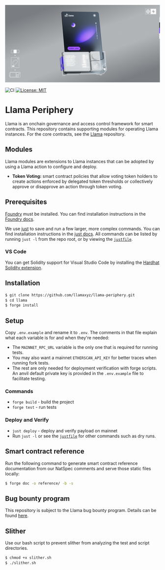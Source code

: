 ![Llama](.github/assets/llama-banner.png)

![CI](https://github.com/llamaxyz/llama-periphery/actions/workflows/ci.yml/badge.svg)
[![License: MIT](https://img.shields.io/badge/License-MIT-yellow.svg)](https://opensource.org/licenses/MIT)

# Llama Periphery

Llama is an onchain governance and access control framework for smart contracts.
This repository contains supporting modules for operating Llama instances.
For the core contracts, see the [Llama](https://github.com/llamaxyz/llama)
repository.

## Modules

Llama modules are extensions to Llama instances that can be adopted by using a Llama action to configure and deploy.

- **Token Voting:** smart contract policies that allow voting token holders to create actions enforced by delegated token thresholds or collectively approve or disapprove an action through token voting.

## Prerequisites

[Foundry](https://github.com/foundry-rs/foundry) must be installed.
You can find installation instructions in the [Foundry docs](https://book.getfoundry.sh/getting-started/installation).

We use [just](https://github.com/casey/just) to save and run a few larger, more complex commands.
You can find installation instructions in the [just docs](https://just.systems/man/en/).
All commands can be listed by running `just -l` from the repo root, or by viewing the [`justfile`](https://github.com/llamaxyz/llama/blob/main/justfile).

### VS Code

You can get Solidity support for Visual Studio Code by installing the [Hardhat Solidity extension](https://github.com/NomicFoundation/hardhat-vscode).

## Installation

```sh
$ git clone https://github.com/llamaxyz/llama-periphery.git
$ cd llama
$ forge install
```

## Setup

Copy `.env.example` and rename it to `.env`.
The comments in that file explain what each variable is for and when they're needed:

- The `MAINNET_RPC_URL` variable is the only one that is required for running tests.
- You may also want a mainnet `ETHERSCAN_API_KEY` for better traces when running fork tests.
- The rest are only needed for deployment verification with forge scripts. An anvil default private key is provided in the `.env.example` file to facilitate testing.

### Commands

- `forge build` - build the project
- `forge test` - run tests

### Deploy and Verify

- `just deploy` - deploy and verify payload on mainnet
- Run `just -l` or see the [`justfile`](https://github.com/llamaxyz/llama/blob/main/justfile) for other commands such as dry runs.

## Smart contract reference

Run the following command to generate smart contract reference documentation from our NatSpec comments and serve those static files locally:

```sh
$ forge doc -o reference/ -b -s
```
## Bug bounty program

This repository is subject to the Llama bug bounty program. Details can be found [here](https://github.com/llamaxyz/llama/blob/main/README.md#bug-bounty-program).

## Slither

Use our bash script to prevent slither from analyzing the test and script directories.

```sh
$ chmod +x slither.sh
$ ./slither.sh
```
